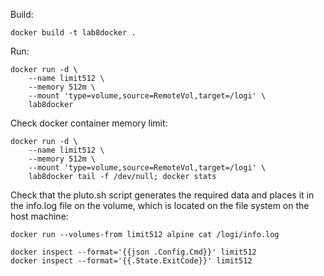 Build:

```
docker build -t lab8docker .
```

Run:

```
docker run -d \
    --name limit512 \
    --memory 512m \
    --mount 'type=volume,source=RemoteVol,target=/logi' \
    lab8docker
```


Check docker container memory limit:

```
docker run -d \
    --name limit512 \
    --memory 512m \
    --mount 'type=volume,source=RemoteVol,target=/logi' \
    lab8docker tail -f /dev/null; docker stats
```

Check that the pluto.sh script generates the required data and places it in the info.log file on the volume, which is located on the file system on the host machine:

```
docker run --volumes-from limit512 alpine cat /logi/info.log
```

```
docker inspect --format='{{json .Config.Cmd}}' limit512
docker inspect --format='{{.State.ExitCode}}' limit512
```